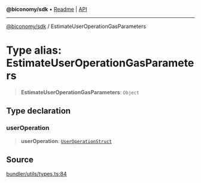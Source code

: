 **@biconomy/sdk** • [Readme](../README.md) \| [API](../globals.md)

***

[@biconomy/sdk](../README.md) / EstimateUserOperationGasParameters

# Type alias: EstimateUserOperationGasParameters

> **EstimateUserOperationGasParameters**: `Object`

## Type declaration

### userOperation

> **userOperation**: [`UserOperationStruct`](UserOperationStruct.md)

## Source

[bundler/utils/types.ts:84](https://github.com/bcnmy/sdk/blob/main/src/bundler/utils/types.ts#L84)
